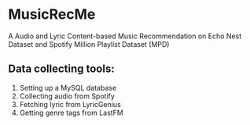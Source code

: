 # MusicRecMe
A Audio and Lyric Content-based Music Recommendation on Echo Nest Dataset and Spotify Million Playlist Dataset (MPD)
## Data collecting tools: 
1. Setting up a MySQL database
2. Collecting audio from Spotify
3. Fetching lyric from LyricGenius
4. Getting genre tags from LastFM

